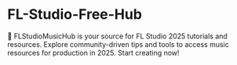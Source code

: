 # FL-Studio-Free-Hub
🎵 FLStudioMusicHub is your source for FL Studio 2025 tutorials and resources. Explore community-driven tips and tools to access music resources for production in 2025. Start creating now!
